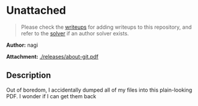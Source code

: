 # Unattached

> Please check the [writeups](./writeups/) for adding writeups to this repository, and refer to the [solver](./solver/) if an author solver exists.

**Author:** nagi

**Attachment:** [./releases/about-git.pdf](./releases/about-git.pdf)


## Description
Out of boredom, I accidentally dumped all of my files into this plain-looking PDF. I wonder if I can get them back